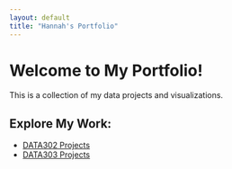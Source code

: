 ```yaml
---
layout: default
title: "Hannah's Portfolio"
---
```


# Welcome to My Portfolio!
This is a collection of my data projects and visualizations.

## Explore My Work:
- [DATA302 Projects](/DATA302/)
- [DATA303 Projects](/DATA303/)